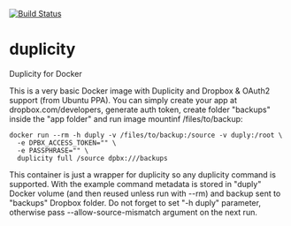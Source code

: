 [![Build Status](https://travis-ci.org/infiniteproject/duplicity.svg?branch=master)](https://travis-ci.org/infiniteproject/duplicity)
# duplicity
Duplicity for Docker

This is a very basic Docker image with Duplicity and Dropbox & OAuth2 support (from Ubuntu PPA).
You can simply create your app at dropbox.com/developers, generate auth token, create folder "backups" inside the "app folder" and run image mountinf /files/to/backup:
```
docker run --rm -h duply -v /files/to/backup:/source -v duply:/root \
  -e DPBX_ACCESS_TOKEN="" \
  -e PASSPHRASE="" \
  duplicity full /source dpbx:///backups
```

This container is just a wrapper for duplicity so any duplicity command is supported.
With the example command metadata is stored in "duply" Docker volume (and then reused unless run with --rm) and backup sent to "backups" Dropbox folder.
Do not forget to set "-h duply" parameter, otherwise pass --allow-source-mismatch argument on the next run.
